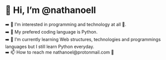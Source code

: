 <html>
  <body>
    <h1>👋 Hi, I’m @nathanoell </h1>
    <p>➡️ 👀 I’m interested in programming and technology at all 🤖. <br>
    ➡️ 🐍 My prefered coding language is Python.<br>
    ➡️ 🌱 I’m currently learning Web structures, technologies and programmings languages but I still learn Python everyday. <br>
    ➡️ 📫 How to reach me nathanoel@protonmail.com 📧<br></p>
  </body>
</html>

